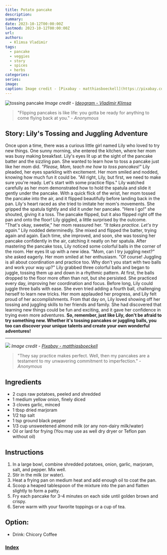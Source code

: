```yaml
---
title: Potato pancake
description: 
summary: 
date: 2023-10-12T00:00:00Z
lastmod: 2023-10-12T00:00:00Z
url: 
authors:
  - Klimsa Vladimir
tags:
  - pancake
  - veggies
  - story
  - spices
  - herbs
categories: 
series: 
image: 
caption: Image credit - [Pixabay - matthiasboeckell](https://pixabay.com/photos/pancake-food-meal-dish-snack-6416439/)
---
```

![tossing pancake](tossing.webp)
*Image credit - [Ideogram - Vladimir Klimsa](https://ideogram.ai/assets/image/lossless/response/YqufLnPeT7Oi0IUlGnAceA)*
> "Flipping pancakes is like life: you gotta be ready for anything to come flying back at you." - *Anonymous*
## Story: Lily's Tossing and Juggling Adventure
Once upon a time, there was a curious little girl named Lily who loved to try new things. One sunny morning, she entered the kitchen, where her mom was busy making breakfast. Lily's eyes lit up at the sight of the pancake batter and the sizzling pan. She wanted to learn how to toss a pancake just like her mom did.
*"Please, Mom, teach me how to toss pancakes!"* Lily pleaded, her eyes sparkling with excitement.
Her mom smiled and nodded, knowing how much fun it could be. "All right, Lily, but first, we need to make sure you're ready. Let's start with some practice flips."
Lily watched carefully as her mom demonstrated how to hold the spatula and slide it gently under the pancake. With a quick flick of the wrist, her mom tossed the pancake into the air, and it flipped beautifully before landing back in the pan.
Lily's heart raced as she tried to imitate her mom's movements. She gripped the spatula tightly and slid it under her pancake. "Here I go!" she shouted, giving it a toss. The pancake flipped, but it also flipped right off the pan and onto the floor! Lily giggled, a little surprised by the outcome.
"That's okay, sweetie," her mom reassured her. *"It takes practice. Let's try again."*
Lily nodded determinedly. She mixed and flipped the batter, trying again and again. Each time, she improved, and soon, she was tossing her pancake confidently in the air, catching it neatly on her spatula.
After mastering the pancake toss, Lily noticed some colorful balls in the corner of the room. Her eyes lit up with a new idea. "Mom, can I try juggling next?" she asked eagerly.
Her mom smiled at her enthusiasm. "Of course! Juggling is all about coordination and practice too. Why don't you start with two balls and work your way up?"
Lily grabbed three colorful balls and began to juggle, tossing them up and down in a rhythmic pattern. At first, the balls dropped to the floor more often than not, but she persisted. She practiced every day, improving her coordination and focus.
Before long, Lily could juggle three balls with ease. She even tried adding a fourth ball, challenging herself to learn new tricks. Her mom applauded her progress, and Lily felt proud of her accomplishments.
From that day on, Lily loved showing off her tossing and juggling skills to her friends and family. She had discovered that learning new things could be fun and exciting, and it gave her confidence in trying even more adventures.
**So, remember, just like Lily, don't be afraid to try something new. Whether it's tossing pancakes or juggling balls, you too can discover your unique talents and create your own wonderful adventures!**

---
![](potato-%20pancake.webp)
*Image credit - [Pixabay - matthiasboeckell](https://pixabay.com/photos/pancake-food-meal-dish-snack-6416439/)*
> "They say practice makes perfect. Well, then my pancakes are a testament to my unwavering commitment to imperfection." - *Anonymous*
## Ingredients
- 2 cups raw potatoes, peeled and shredded
- 1 medium yellow onion, finely diced
- 3 cloves garlic, minced
- 1 tbsp dried marjoram
- 1/2 tsp salt
- 1 tsp ground black pepper
- 1/3 cup unsweetened almond milk (or any non-dairy milk/water)
- Oil or lard for frying (You may use as well dry dryer or Teflon pan without oil)
## Instructions
1. In a large bowl, combine shredded potatoes, onion, garlic, marjoram, salt, and pepper. Mix well.
2. Stir in the milk (or water).
3. Heat a frying pan on medium heat and add enough oil to coat the pan.
4. Scoop a heaped tablespoon of the mixture into the pan and flatten slightly to form a patty.
5. Fry each pancake for 3-4 minutes on each side until golden brown and crispy.
6. Serve warm with your favorite toppings or a cup of tea.
## Option:
- Drink: Chicory Coffee
### [Index](content/children-recipe/Index.md)
